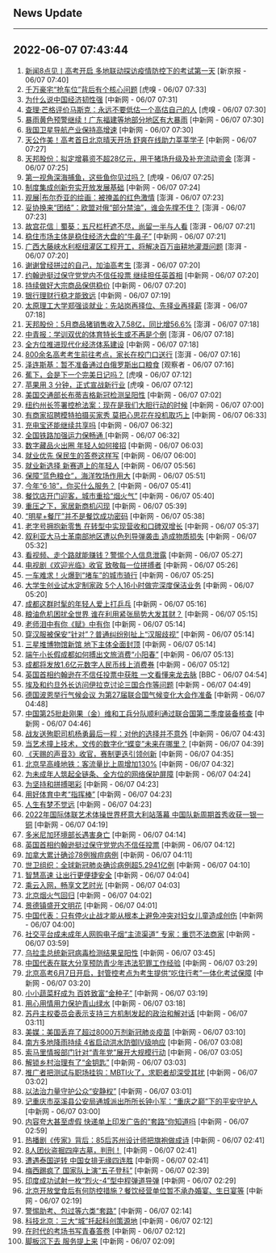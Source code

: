 ## News Update
---
2022-06-07 07:43:44
---
1. <a target="_blank" href="https://www.bjnews.com.cn/detail-165455598214803.html">新闻8点见丨高考开启 多地联动探访疫情防控下的考试第一天</a> [新京报 - 06/07 07:40]
2. <a target="_blank" href="https://www.huxiu.com/article/575059.html">千万豪宅“抢车位”背后有个核心问题</a> [虎嗅 - 06/07 07:33]
3. <a target="_blank" href="http://www.chinanews.com//cj/2022/06-07/9773382.shtml">为什么说中国经济韧性强</a> [中新网 - 06/07 07:31]
4. <a target="_blank" href="https://www.huxiu.com/article/571952.html">查理·芒格评价马斯克：永远不要低估一个高估自己的人</a> [虎嗅 - 06/07 07:30]
5. <a target="_blank" href="http://www.chinanews.com//sh/2022/06-07/9773380.shtml">暴雨黄色预警继续！广东福建等地部分地区有大暴雨</a> [中新网 - 06/07 07:30]
6. <a target="_blank" href="http://www.chinanews.com//cj/2022/06-07/9773381.shtml">我国卫星导航产业保持高增速</a> [中新网 - 06/07 07:30]
7. <a target="_blank" href="http://www.chinanews.com//sh/2022/06-07/9773379.shtml">天公作美！高考首日北京晴天开场 舒爽在线助力莘莘学子</a> [中新网 - 06/07 07:27]
8. <a target="_blank" href="https://www.thepaper.cn/newsDetail_forward_18448096">天邦股份：拟定增募资不超28亿元，用于猪场升级及补充流动资金</a> [澎湃 - 06/07 07:25]
9. <a target="_blank" href="https://www.huxiu.com/article/574535.html">第一视角深海捕鱼，这些鱼你见过吗？</a> [虎嗅 - 06/07 07:25]
10. <a target="_blank" href="http://www.chinanews.com//cj/2022/06-07/9773378.shtml">制度集成创新夯实开放发展基础</a> [中新网 - 06/07 07:24]
11. <a target="_blank" href="https://www.thepaper.cn/newsDetail_forward_18393743">观展|布尔乔亚的绘画：被掩盖的红色激情</a> [澎湃 - 06/07 07:23]
12. <a target="_blank" href="https://www.thepaper.cn/newsDetail_forward_18439815">妥协换来“团结”：欧盟对俄“部分禁油”，谁会先撑不住？</a> [澎湃 - 06/07 07:23]
13. <a target="_blank" href="https://www.thepaper.cn/newsDetail_forward_18224064">故宫花信｜蜀葵：五尺栏杆遮不尽，尚留一半与人看</a> [澎湃 - 06/07 07:21]
14. <a target="_blank" href="http://www.chinanews.com//cj/2022/06-07/9773377.shtml">稳住市场主体是稳住经济大盘的“牛鼻子”</a> [中新网 - 06/07 07:21]
15. <a target="_blank" href="https://www.thepaper.cn/newsDetail_forward_18447523">广西大藤峡水利枢纽灌区工程开工，将解决百万亩耕地灌溉问题</a> [澎湃 - 06/07 07:20]
16. <a target="_blank" href="https://www.thepaper.cn/newsDetail_forward_18447052">谢谢曾经拼过的自己，加油高考生</a> [澎湃 - 06/07 07:20]
17. <a target="_blank" href="http://www.chinanews.com//gj/2022/06-07/9773376.shtml">约翰逊挺过保守党党内不信任投票 继续担任英首相</a> [中新网 - 06/07 07:20]
18. <a target="_blank" href="http://www.chinanews.com//cj/2022/06-07/9773374.shtml">持续做好大宗商品保供稳价</a> [中新网 - 06/07 07:20]
19. <a target="_blank" href="http://www.chinanews.com//cj/2022/06-07/9773373.shtml">银行理财行稳才能致远</a> [中新网 - 06/07 07:19]
20. <a target="_blank" href="https://www.thepaper.cn/newsDetail_forward_18448035">太原理工大学郑强谈就业：先站岗再择位、先择业再择薪</a> [澎湃 - 06/07 07:18]
21. <a target="_blank" href="https://www.thepaper.cn/newsDetail_forward_18448008">天邦股份：5月商品猪销售收入7.58亿，同比增56.6%</a> [澎湃 - 06/07 07:18]
22. <a target="_blank" href="https://www.thepaper.cn/newsDetail_forward_18456522">中青报：学训双优的体育特长生或不再是个例</a> [澎湃 - 06/07 07:18]
23. <a target="_blank" href="http://www.chinanews.com//cj/2022/06-07/9773372.shtml">全方位推进现代化经济体系建设</a> [中新网 - 06/07 07:18]
24. <a target="_blank" href="https://www.thepaper.cn/newsDetail_forward_18443349">800余名高考考生前往考点，家长在校门口送行</a> [澎湃 - 06/07 07:16]
25. <a target="_blank" href="https://www.guancha.cn/internation/2022_06_07_643307.shtml">泽连斯基：暂不准备通过白俄罗斯出口粮食</a> [观察者 - 06/07 07:16]
26. <a target="_blank" href="https://www.huxiu.com/article/574727.html">蕉下，会是下一个完美日记吗？</a> [虎嗅 - 06/07 07:12]
27. <a target="_blank" href="https://www.huxiu.com/article/575070.html">苹果用 3 分钟，正式宣战新行业</a> [虎嗅 - 06/07 07:12]
28. <a target="_blank" href="http://www.chinanews.com//gj/2022/06-07/9773370.shtml">美国交通部长布蒂吉格新冠检测呈阳性</a> [中新网 - 06/07 07:02]
29. <a target="_blank" href="http://www.chinanews.com//gj/2022/06-07/9773369.shtml">纽约州长签署控枪法案：现在是我们大胆行动的时候</a> [中新网 - 06/07 07:00]
30. <a target="_blank" href="http://www.chinanews.com//cj/2022/06-07/9773368.shtml">有商家招聘模特拍摄买家秀 莫把心思花在投机取巧上</a> [中新网 - 06/07 06:33]
31. <a target="_blank" href="http://www.chinanews.com//cj/2022/06-07/9773367.shtml">充电宝还能继续共享吗</a> [中新网 - 06/07 06:32]
32. <a target="_blank" href="http://www.chinanews.com//cj/2022/06-07/9773366.shtml">全国铁路加强运力保畅通 </a> [中新网 - 06/07 06:32]
33. <a target="_blank" href="http://www.chinanews.com//sh/2022/06-07/9773365.shtml">数字藏品火出圈 年轻人如何接招</a> [中新网 - 06/07 06:03]
34. <a target="_blank" href="http://www.chinanews.com//sh/2022/06-07/9773364.shtml">就业优先 保民生的答卷这样写</a> [中新网 - 06/07 06:00]
35. <a target="_blank" href="http://www.chinanews.com//gn/2022/06-07/9773363.shtml">就业新选择 新赛道上的年轻人</a> [中新网 - 06/07 05:56]
36. <a target="_blank" href="http://www.chinanews.com//gn/2022/06-07/9773362.shtml">保障“蓝色粮仓”，海洋牧场作用大</a> [中新网 - 06/07 05:51]
37. <a target="_blank" href="http://www.chinanews.com//sh/2022/06-07/9773361.shtml">今年“6·18”，你买什么服务？</a> [中新网 - 06/07 05:41]
38. <a target="_blank" href="http://www.chinanews.com//sh/2022/06-07/9773360.shtml">餐饮店开门迎客，城市重拾“烟火气”</a> [中新网 - 06/07 05:40]
39. <a target="_blank" href="http://www.chinanews.com//sh/2022/06-07/9773359.shtml">重压之下，家居新商机闪现</a> [中新网 - 06/07 05:39]
40. <a target="_blank" href="http://www.chinanews.com//sh/2022/06-07/9773358.shtml">“明星+餐厅”并不是餐饮成功密码</a> [中新网 - 06/07 05:38]
41. <a target="_blank" href="http://www.chinanews.com//sh/2022/06-07/9773357.shtml">老字号拥抱新零售 在转型中实现营收和口碑双增长</a> [中新网 - 06/07 05:37]
42. <a target="_blank" href="http://www.chinanews.com//gj/2022/06-07/9773350.shtml">叙利亚大马士革南部地区遭以色列导弹袭击 造成物质损失</a> [中新网 - 06/07 05:32]
43. <a target="_blank" href="http://www.chinanews.com//sh/2022/06-07/9773356.shtml">看视频、走个路就能赚钱？警惕个人信息泄露</a> [中新网 - 06/07 05:27]
44. <a target="_blank" href="http://www.chinanews.com//yl/2022/06-07/9773355.shtml">电视剧《欢迎光临》收官 致敬每一位拼搏者</a> [中新网 - 06/07 05:26]
45. <a target="_blank" href="http://www.chinanews.com//sh/2022/06-07/9773354.shtml">一车难求！火爆到“堵车”的城市骑行</a> [中新网 - 06/07 05:25]
46. <a target="_blank" href="http://www.chinanews.com//sh/2022/06-07/9773353.shtml">大学生创业试水定制家政 5个人16小时做完深度保洁业务</a> [中新网 - 06/07 05:20]
47. <a target="_blank" href="http://www.chinanews.com//sh/2022/06-07/9773352.shtml">成都这群时髦的年轻人爱上打乒乓</a> [中新网 - 06/07 05:16]
48. <a target="_blank" href="http://www.chinanews.com//gj/2022/06-07/9773351.shtml">粮油危机困扰全世界 谁在利用紧张局势大发其财？</a> [中新网 - 06/07 05:15]
49. <a target="_blank" href="http://www.chinanews.com//sh/2022/06-07/9773348.shtml">老师泪中有你《赋》中有你</a> [中新网 - 06/07 05:14]
50. <a target="_blank" href="http://www.chinanews.com//sh/2022/06-07/9773349.shtml">穿汉服被保安“针对”？普通纠纷别扯上“汉服歧视”</a> [中新网 - 06/07 05:14]
51. <a target="_blank" href="http://www.chinanews.com//sh/2022/06-07/9773347.shtml">三星堆博物馆新馆 地下主体全面封顶</a> [中新网 - 06/07 05:14]
52. <a target="_blank" href="http://www.chinanews.com//sh/2022/06-07/9773346.shtml">端午小长假成都如何搏出文旅消费“小阳春”</a> [中新网 - 06/07 05:13]
53. <a target="_blank" href="http://www.chinanews.com//sh/2022/06-07/9773345.shtml">成都将发放1.6亿元数字人民币线上消费券</a> [中新网 - 06/07 05:12]
54. <a target="_blank" href="https://www.bbc.com/zhongwen/simp/uk-61705050?at_medium=RSS&amp;at_campaign=KARANGA">英国首相约翰逊在不信任投票中获胜 一文看懂来龙去脉</a> [BBC - 06/07 04:54]
55. <a target="_blank" href="http://www.chinanews.com//gj/2022/06-07/9773344.shtml">埃及和约旦外长访问伊拉克讨论三国合作等问题</a> [中新网 - 06/07 04:49]
56. <a target="_blank" href="http://www.chinanews.com//gj/2022/06-07/9773343.shtml">德国波恩举行气候会议 为第27届联合国气候变化大会作准备</a> [中新网 - 06/07 04:48]
57. <a target="_blank" href="http://www.chinanews.com//mil/2022/06-07/9773338.shtml">中国第25批赴刚果（金）维和工兵分队顺利通过联合国第二季度装备核查</a> [中新网 - 06/07 04:46]
58. <a target="_blank" href="http://www.chinanews.com//sh/2022/06-07/9773342.shtml">战友送殉职司机杨勇最后一程：对他的选择并不意外</a> [中新网 - 06/07 04:43]
59. <a target="_blank" href="http://www.chinanews.com//sh/2022/06-07/9773341.shtml">当艺术撞上技术，文传的数字化“蝶变”未来在哪里？</a> [中新网 - 06/07 04:39]
60. <a target="_blank" href="http://www.chinanews.com//yl/2022/06-07/9773340.shtml">《天赐的声音3》收官，赛制更迭引领创新</a> [中新网 - 06/07 04:35]
61. <a target="_blank" href="http://www.chinanews.com//sh/2022/06-07/9773339.shtml">北京早高峰地铁：客流量比上周增加130%</a> [中新网 - 06/07 04:32]
62. <a target="_blank" href="http://www.chinanews.com//gn/2022/06-07/9773337.shtml">为未成年人筑起全链条、全方位的网络保护屏障</a> [中新网 - 06/07 04:24]
63. <a target="_blank" href="http://www.chinanews.com//ty/2022/06-07/9773324.shtml">为坚持和拼搏喝彩</a> [中新网 - 06/07 04:23]
64. <a target="_blank" href="http://www.chinanews.com//ty/2022/06-07/9773327.shtml">用好体育中考“指挥棒”</a> [中新网 - 06/07 04:23]
65. <a target="_blank" href="http://www.chinanews.com//gn/2022/06-07/9773336.shtml">人生有梦不觉远</a> [中新网 - 06/07 04:23]
66. <a target="_blank" href="http://www.chinanews.com//ty/2022/06-07/9773323.shtml">2022年国际体联艺术体操世界杯意大利站落幕 中国队新周期首秀收获一银一铜</a> [中新网 - 06/07 04:19]
67. <a target="_blank" href="http://www.chinanews.com//gj/2022/06-07/9773335.shtml">多米尼加环境部长遇害身亡</a> [中新网 - 06/07 04:14]
68. <a target="_blank" href="http://www.chinanews.com//gj/2022/06-07/9773334.shtml">英国首相约翰逊挺过保守党党内不信任投票</a> [中新网 - 06/07 04:12]
69. <a target="_blank" href="http://www.chinanews.com//gj/2022/06-07/9773333.shtml">加拿大累计确诊78例猴痘病例</a> [中新网 - 06/07 04:11]
70. <a target="_blank" href="http://www.chinanews.com//gj/2022/06-07/9773332.shtml">世卫组织：全球新冠肺炎确诊病例超5.2941亿例</a> [中新网 - 06/07 04:10]
71. <a target="_blank" href="http://www.chinanews.com//cj/2022/06-07/9773326.shtml">智慧高速 让出行更便捷安全</a> [中新网 - 06/07 04:04]
72. <a target="_blank" href="http://www.chinanews.com//cul/2022/06-07/9773325.shtml">乘云入网，畅享文艺时光</a> [中新网 - 06/07 04:03]
73. <a target="_blank" href="http://www.chinanews.com//sh/2022/06-07/9773328.shtml">北京烟火气回归</a> [中新网 - 06/07 04:02]
74. <a target="_blank" href="http://www.chinanews.com//gn/2022/06-07/9773329.shtml">景德镇盛开文明花</a> [中新网 - 06/07 04:01]
75. <a target="_blank" href="http://www.chinanews.com//gj/2022/06-07/9773331.shtml">中国代表：只有停火止战才能从根本上避免冲突对妇女儿童造成创伤</a> [中新网 - 06/07 04:00]
76. <a target="_blank" href="http://www.chinanews.com//sh/2022/06-07/9773330.shtml">社交平台成未成年人网购电子烟“主流渠道” 专家：重罚不法商家</a> [中新网 - 06/07 03:59]
77. <a target="_blank" href="http://www.chinanews.com//gj/2022/06-07/9773322.shtml">乌拉圭总统新冠病毒检测结果呈阳性</a> [中新网 - 06/07 03:45]
78. <a target="_blank" href="http://www.chinanews.com//gn/2022/06-07/9773321.shtml">中国代表在联大分享预防青少年违法犯罪工作经验</a> [中新网 - 06/07 03:29]
79. <a target="_blank" href="http://www.chinanews.com//sh/2022/06-07/9773320.shtml">北京高考6月7日开启，封管控考点为考生提供“吃住行考”一体化考试保障</a> [中新网 - 06/07 03:20]
80. <a target="_blank" href="http://www.chinanews.com//sh/2022/06-07/9773319.shtml">小小蔬菜籽成为 百姓致富“金种子”</a> [中新网 - 06/07 03:19]
81. <a target="_blank" href="http://www.chinanews.com//gn/2022/06-07/9773318.shtml">用心用情用力保护青山绿水</a> [中新网 - 06/07 03:18]
82. <a target="_blank" href="http://www.chinanews.com//gj/2022/06-07/9773317.shtml">苏丹主权委员会表示支持三方机制发起的政治和解对话</a> [中新网 - 06/07 03:11]
83. <a target="_blank" href="http://www.chinanews.com//gj/2022/06-07/9773316.shtml">美媒：美国丢弃了超过8000万剂新冠肺炎疫苗</a> [中新网 - 06/07 03:10]
84. <a target="_blank" href="http://www.chinanews.com//sh/2022/06-07/9773315.shtml">南方多地降雨持续 4省启动洪水防御Ⅳ级响应</a> [中新网 - 06/07 03:08]
85. <a target="_blank" href="http://www.chinanews.com//gj/2022/06-07/9773314.shtml">索马里情报部门针对“青年党”展开大规模行动</a> [中新网 - 06/07 03:05]
86. <a target="_blank" href="http://www.chinanews.com//gn/2022/06-07/9773312.shtml">解锁乡村治理有了“金钥匙”</a> [中新网 - 06/07 03:03]
87. <a target="_blank" href="http://www.chinanews.com//sh/2022/06-07/9773311.shtml">推广者把测试与职场挂钩：MBTI火了，求职者却深受其扰</a> [中新网 - 06/07 03:02]
88. <a target="_blank" href="http://www.chinanews.com//gn/2022/06-07/9773310.shtml">以法治力量守护公众“安静权”</a> [中新网 - 06/07 03:01]
89. <a target="_blank" href="http://www.chinanews.com//gn/2022/06-07/9773309.shtml">记重庆市巫溪县公安局通城派出所所长钟小军：“重庆之巅”下的平安守护人</a> [中新网 - 06/07 03:00]
90. <a target="_blank" href="http://www.chinanews.com//sh/2022/06-07/9773313.shtml">内容夸大甚至虚假 快递单上印发广告的“套路”你知道吗</a> [中新网 - 06/07 02:59]
91. <a target="_blank" href="http://www.chinanews.com//sh/2022/06-07/9773306.shtml">热播剧《传家》背后：85后苏州设计师把旗袍做成诗</a> [中新网 - 06/07 02:41]
92. <a target="_blank" href="http://www.chinanews.com//sh/2022/06-07/9773308.shtml">8人团伙盗掘四座古墓，判刑！</a> [中新网 - 06/07 02:41]
93. <a target="_blank" href="http://www.chinanews.com//ty/2022/06-07/9773307.shtml">遭遇泰国逆转 中国女排无缘四连胜</a> [中新网 - 06/07 02:41]
94. <a target="_blank" href="http://www.chinanews.com//ty/2022/06-07/9773305.shtml">梅西踢疯了 国家队上演“五子登科”</a> [中新网 - 06/07 02:39]
95. <a target="_blank" href="http://www.chinanews.com//gj/2022/06-07/9773304.shtml">印度成功试射一枚“烈火-4”型中程弹道导弹</a> [中新网 - 06/07 02:29]
96. <a target="_blank" href="http://www.chinanews.com//sh/2022/06-07/9773303.shtml">北京开放堂食后有何防控措施？餐饮经营单位暂不承办婚宴、生日宴等</a> [中新网 - 06/07 02:19]
97. <a target="_blank" href="http://www.chinanews.com//sh/2022/06-07/9773302.shtml">警惕助考、包过等六类“套路”</a> [中新网 - 06/07 02:14]
98. <a target="_blank" href="http://www.chinanews.com//sh/2022/06-07/9773301.shtml">科技北京：三大“城”托起科创策源地</a> [中新网 - 06/07 02:12]
99. <a target="_blank" href="http://www.chinanews.com//sh/2022/06-07/9773300.shtml">在时代的考场书写青春答卷</a> [中新网 - 06/07 02:12]
100. <a target="_blank" href="http://www.chinanews.com//gn/2022/06-07/9773299.shtml">脚板沉下去&nbsp;服务提上来</a> [中新网 - 06/07 02:09]
